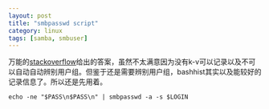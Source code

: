 ```yaml
---
layout: post
title: "smbpasswd script"
category: linux
tags: [samba, smbuser]
---
```


万能的[stackoverflow](http://stackoverflow.com/questions/12009/piping-password-to-smbpasswd)给出的答案，虽然不太满意因为没有k-v可以记录以及不可以自动自动辨别用户组。但鉴于还是需要辨别用户组，bashhist其实以及能较好的记录信息了。所以还是先用着。

```
echo -ne "$PASS\n$PASS\n" | smbpasswd -a -s $LOGIN
```
